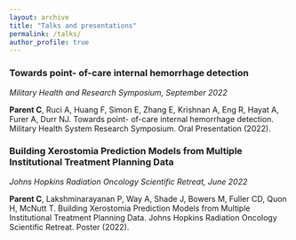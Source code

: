 ```yaml
---
layout: archive
title: "Talks and presentations"
permalink: /talks/
author_profile: true
---
```


### Towards point- of-care internal hemorrhage detection 

*Military Health and Research Symposium, September 2022*

__Parent C__, Ruci A, Huang F, Simon E, Zhang E, Krishnan A, Eng R, Hayat A, Furer A, Durr NJ. 
Towards point- of-care internal hemorrhage detection. Military Health System Research Symposium. Oral Presentation (2022).

### Building Xerostomia Prediction Models from Multiple Institutional Treatment Planning Data

*Johns Hopkins Radiation Oncology Scientific Retreat, June 2022* 

__Parent C__, Lakshminarayanan P, Way A, Shade J, Bowers M, Fuller CD, Quon H, McNutt T. 
Building Xerostomia Prediction Models from Multiple Institutional Treatment Planning Data. Johns 
Hopkins Radiation Oncology Scientific Retreat. Poster (2022).
